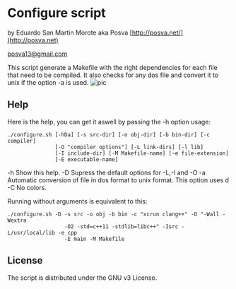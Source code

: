 Configure script
==================
by Eduardo San Martin Morote aka Posva
[http://posva.net/](http://posva.net)

posva13@gmail.com

This script generate a Makefile with the right dependencies for each file that need to be compiled. It also checks for any dos file and convert it to unix if the option -a is used.
![pic](http://i.imgur.com/Futju0p.png)

Help
------------
Here is the help, you can get it aswell by passing the -h option
usage: 
```
./configure.sh [-hDa] [-s src-dir] [-o obj-dir] [-b bin-dir] [-c compiler]
               [-O "compiler options"] [-L link-dirs] [-l lib]
               [-I include-dir] [-M Makefile-name] [-e file-extension]
               [-E executable-name]
```

  -h    Show this help.
  -D    Supress the default options for -L,-I and -O
  -a    Automatic conversion of file in dos format to unix format. This option uses d
  -C    No colors.

Running without arguments is equivalent to this:
```
./configure.sh -D -s src -o obj -b bin -c "xcrun clang++" -O "-Wall -Wextra
                  -O2 -std=c++11 -stdlib=libc++" -Isrc -L/usr/local/lib -e cpp
                  -E main -M Makefile
```

License
-----
The script is distributed under the GNU v3 License.
